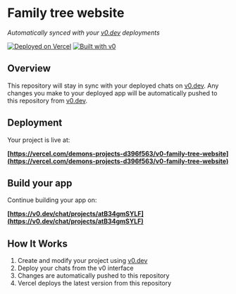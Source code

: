 # Family tree website

*Automatically synced with your [v0.dev](https://v0.dev) deployments*

[![Deployed on Vercel](https://img.shields.io/badge/Deployed%20on-Vercel-black?style=for-the-badge&logo=vercel)](https://vercel.com/demons-projects-d396f563/v0-family-tree-website)
[![Built with v0](https://img.shields.io/badge/Built%20with-v0.dev-black?style=for-the-badge)](https://v0.dev/chat/projects/atB34gmSYLF)

## Overview

This repository will stay in sync with your deployed chats on [v0.dev](https://v0.dev).
Any changes you make to your deployed app will be automatically pushed to this repository from [v0.dev](https://v0.dev).

## Deployment

Your project is live at:

**[https://vercel.com/demons-projects-d396f563/v0-family-tree-website](https://vercel.com/demons-projects-d396f563/v0-family-tree-website)**

## Build your app

Continue building your app on:

**[https://v0.dev/chat/projects/atB34gmSYLF](https://v0.dev/chat/projects/atB34gmSYLF)**

## How It Works

1. Create and modify your project using [v0.dev](https://v0.dev)
2. Deploy your chats from the v0 interface
3. Changes are automatically pushed to this repository
4. Vercel deploys the latest version from this repository